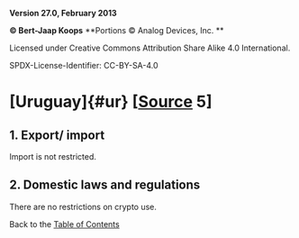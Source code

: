 **Version 27.0, February 2013**

**© Bert-Jaap Koops**
**Portions © Analog Devices, Inc. **  

Licensed under Creative Commons Attribution Share Alike 4.0 International.

SPDX-License-Identifier: CC-BY-SA-4.0

# [Uruguay]{#ur} \[[Source](cls-srce.htm) 5\]

## 1. Export/ import  
Import is not restricted.

## 2. Domestic laws and regulations  
There are no restrictions on crypto use.

Back to the [Table of Contents](index.md)
